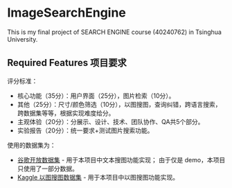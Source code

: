 # ImageSearchEngine

This is my final project of SEARCH ENGINE course (40240762) in Tsinghua University.

## Required Features 项目要求

评分标准：

* 核心功能（35分）：用户界面（25分），图片检索（10分）。
* 其他（25分）：尺寸/颜色筛选（10分），以图搜图，查询纠错，跨语言搜索，跨数据集等等，根据实现难度给分。
* 主观体验（20分）：分展示、设计、技术、团队协作、QA共5个部分。
* 实验报告（20分）：统一要求+测试图片搜索功能。

使用的数据集为：

* [谷歌开放数据集](https://github.com/cvdfoundation/open-images-dataset) - 用于本项目中文本搜图功能实现；
  由于仅是 demo，本项目只使用了一部分数据。
* [Kaggle 以图搜图数据集](https://www.kaggle.com/competitions/landmark-retrieval-2019/overview) -
  用于本项目中以图搜图功能实现。

